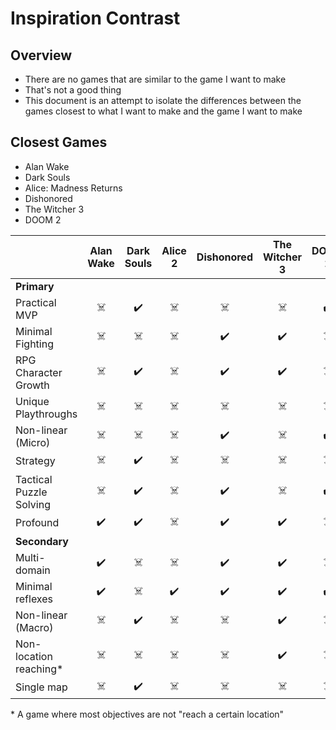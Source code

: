 # Inspiration Contrast

## Overview

* There are no games that are similar to the game I want to make
* That's not a good thing
* This document is an attempt to isolate the differences between the games closest to what I want to make and the game I want to make

## Closest Games

* Alan Wake
* Dark Souls
* Alice: Madness Returns
* Dishonored
* The Witcher 3
* DOOM 2

|                         |       Alan Wake        |       Dark Souls       |          Alice 2           |       Dishonored       |     The Witcher 3      |         DOOM 2         |
| ----------------------- | :--------------------: | :--------------------: | :------------------------: | :--------------------: | :--------------------: | :--------------------: |
| **Primary**             |                        |                        |                            |                        |                        |                        |
| Practical MVP           | :skull_and_crossbones: |   :heavy_check_mark:   |   :skull_and_crossbones:   | :skull_and_crossbones: | :skull_and_crossbones: |   :heavy_check_mark:   |
| Minimal Fighting        | :skull_and_crossbones: | :skull_and_crossbones: |   :skull_and_crossbones:   |   :heavy_check_mark:   |   :heavy_check_mark:   | :skull_and_crossbones: |
| RPG Character Growth    | :skull_and_crossbones: |   :heavy_check_mark:   | :skull_and_crossbones: |   :heavy_check_mark:   |   :heavy_check_mark:   | :skull_and_crossbones: |
| Unique Playthroughs     | :skull_and_crossbones: | :skull_and_crossbones: |   :skull_and_crossbones:   | :skull_and_crossbones: | :skull_and_crossbones: | :skull_and_crossbones: |
| Non-linear (Micro)      | :skull_and_crossbones: | :skull_and_crossbones: |   :skull_and_crossbones:   |   :heavy_check_mark:   | :skull_and_crossbones: |   :heavy_check_mark:   |
| Strategy                | :skull_and_crossbones: |   :heavy_check_mark:   |   :skull_and_crossbones:   | :skull_and_crossbones: | :skull_and_crossbones: | :skull_and_crossbones: |
| Tactical Puzzle Solving | :skull_and_crossbones: |   :heavy_check_mark:   |   :skull_and_crossbones:   |   :heavy_check_mark:   | :skull_and_crossbones: |   :heavy_check_mark:   |
| Profound                |   :heavy_check_mark:   |   :heavy_check_mark:   |   :skull_and_crossbones:   |   :heavy_check_mark:   |   :heavy_check_mark:   | :skull_and_crossbones: |
| **Secondary**           |                        |                        |                            |                        |                        |                        |
| Multi-domain            |   :heavy_check_mark:   | :skull_and_crossbones: |   :skull_and_crossbones:   |   :heavy_check_mark:   |   :heavy_check_mark:   | :skull_and_crossbones: |
| Minimal reflexes        |   :heavy_check_mark:   | :skull_and_crossbones: |     :heavy_check_mark:     |   :heavy_check_mark:   |   :heavy_check_mark:   |   :heavy_check_mark:   |
| Non-linear (Macro)      | :skull_and_crossbones: |   :heavy_check_mark:   |   :skull_and_crossbones:   | :skull_and_crossbones: |   :heavy_check_mark:   | :skull_and_crossbones: |
| Non-location reaching\*  | :skull_and_crossbones: | :skull_and_crossbones: |   :skull_and_crossbones:   | :skull_and_crossbones: |   :heavy_check_mark:   | :skull_and_crossbones: |
| Single map | :skull_and_crossbones: | :heavy_check_mark: | :skull_and_crossbones: | :skull_and_crossbones: | :skull_and_crossbones: | :skull_and_crossbones: |

\* A game where most objectives are not "reach a certain location"



